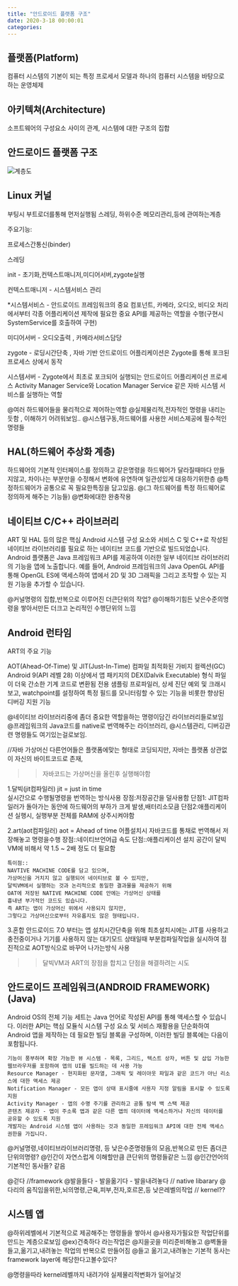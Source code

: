 ```yaml
---
title: "안드로이드 플랫폼 구조"
date: 2020-3-18 00:00:01
categories:
---
```


## 플랫폼(Platform)
컴퓨터 시스템의 기본이 되는 특정 프로세서 모델과
  하나의 컴퓨터 시스템을 바탕으로 하는 운영체제



## 아키텍쳐(Architecture)
소프트웨어의 구성요소 사이의 관계, 시스템에 대한 구조의 집합



## 안드로이드 플랫폼 구조

![계층도](https://www.charlezz.com/wordpress/wp-content/uploads/2018/10/1262px-Android-System-Architecture.svg_-1024x831.png)



## Linux 커널
부팅시 부트로더를통해 먼저실행됨
스레딩, 하위수준 메모리관리,등에 관여하는계층

주요기능:

프로세스간통신(binder)

스레딩

init - 초기화,컨텍스트매니저,미디어서버,zygote실행

컨텍스트매니저 - 시스템서비스 관리

*시스템서비스 - 안드로이드 프레임워크의 중요 컴포넌트, 카메라, 오디오, 비디오 처리에서부터 각종 어플리케이션 제작에 
			필요한 중요 API를 제공하는 역할을 수행(구현시 SystemService를 호출하여 구현)

미디어서버 - 오디오출력 , 카메라서비스담당

zygote - 로딩시간단축 ,  자바 기반 안드로이드 어플리케이션은 Zygote를 통해 포크된 프로세스 상에서 동작

시스템서버 - Zygote에서 최초로 포크되어 실행되는 안드로이드 어플리케이션 프로세스
		  Activity Manager Service와 Location Manager Service 같은 자바 시스템 서비스를 실행하는 역할


@여러 하드웨어들을 물리적으로 제어하는역할
@실제물리적,전자적인 명령을 내리는듯함 , 이해하기 어려워보임..
@시스템구동,하드웨어를 사용한 서비스제공에 필수적인 명령들 



## HAL(하드웨어 추상화 계층)
하드웨어의 기본적 인터페이스를 정의하고 
같은명령을 하드웨어가 달라질때마다 만들지않고,
차이나는 부분만을 수정해서 변화에 유연하며 일관성있게 대응하기위한층
@특정하드웨어가 공통으로 꼭 필요한특징을 담고있음.
@(그 하드웨어를 특정 하드웨어로 정의하게 해주는 기능들)
@변화에대한 완충작용



## 네이티브 C/C++ 라이브러리
ART 및 HAL 등의 많은 핵심 Android 시스템 구성 요소와 서비스
 C 및 C++로 작성된 
 네이티브 라이브러리를 필요로 하는 네이티브 코드를 기반으로 빌드되었습니다. 
 Android 플랫폼은 Java 프레임워크 API를 제공하여 
 이러한 일부 네이티브 라이브러리의 기능을 앱에 노출합니다. 
 예를 들어, Android 프레임워크의 Java OpenGL API를 통해 
 OpenGL ES에 액세스하여 앱에서 2D 및 3D 그래픽을 그리고 
 조작할 수 있는 지원 기능을 추가할 수 있습니다.
 
@커널명령의 집합,반복으로 이루어진 더큰단위의 작업?
@이해하기힘든 낮은수준의명령을 쌓아서만든 더크고 논리적인 수행단위의 느낌





## Android 런타임

 ART의 주요 기능

AOT(Ahead-Of-Time) 및 JIT(Just-In-Time) 컴파일
최적화된 가비지 컬렉션(GC)
Android 9(API 레벨 28) 이상에서 앱 패키지의 DEX(Dalvik Executable) 형식 파일이 더욱 간소한 기계 코드로 변환됨
전용 샘플링 프로파일러, 상세 진단 예외 및 크래시 보고, watchpoint를 설정하여 특정 필드를 모니터링할 수 있는 기능을 비롯한 향상된 디버깅 지원 기능

@네이티브 라이브러리중에 좀더 중요한 역할을하는 명령이담긴 라이브러리들로보임
@프레임워크의 Java코드를 native로 번역해주는 라이브러리,
@시스템관리, 디버깅관련 명령들도 여기있는걸로보임.


//자바 가상머신
다른언어들은 플랫폼에맞는 형태로 코딩되지만,
자바는 플랫폼 상관없이 자신의 바이트코드로 존재,
>>자바코드는 가상머신을 올린후 실행해야함

1.달빅(jit컴파일러)  jit = just in time   
실시간으로 수행될명령을 번역하는 방식사용
	장점:저장공간을 덜사용함 
	단점1: JIT컴파일러가 돌아가는 동안에 하드웨어의 부하가 크게 발생,배터리소모큼
	단점2:애플리케이션 실행시, 실행부분 전체를 RAM에 상주시켜야함


2.art(aot컴파일러)    aot  = Ahead of time
어플설치시 자바코드를 통채로 번역해서 저장해놓고 명령을수행
	장점::네이티브언어급 속도 
	단점::애플리케이션 설치 공간이 달빅 VM에 비해서 약 1.5 ~ 2배 정도 더 필요함
  
	특이점::
	NAVTIVE MACHINE CODE를 담고 있으며, 
	가상머신을 거치지 않고 실행되어 네이티브로 볼 수 있지만, 
	달빅VM에서 실행하는 것과 논리적으로 동일한 결과물을 제공하기 위해 
	OAT에 저장된 NATIVE MACHINE CODE 안에는 가상머신 상태를 
	흉내낸 부가적인 코드도 있습니다. 
	즉 ART는 앱이 가상머신 위에서 사용되지 않지만, 
	그렇다고 가상머신으로부터 자유롭지도 않은 형태입니다.
  
3.혼합
안드로이드 7.0 부터는 앱 설치시간단축을 위해 최초설치시에는 JIT를 사용하고
충전중이거나 기기를 사용하지 않는 대기모드 상태일때 
부분컴파일작업을 실시하여 점진적으로 AOT방식으로 바꾸어 나가는방식 사용 
>>달빅VM과 ART의 장점을 합치고 단점을 해결하려는 시도





## 안드로이드 프레임워크(ANDROID FRAMEWORK)  (Java)

Android OS의 전체 기능 세트는 Java 언어로 작성된 API를 통해 액세스할 수 있습니다. 
이러한 API는 핵심 모듈식 시스템 구성 요소 및 서비스 재활용을 단순화하여 
Android 앱을 제작하는 데 필요한 빌딩 블록을 구성하며, 이러한 빌딩 블록에는 다음이 포함됩니다.

    기능이 풍부하며 확장 가능한 뷰 시스템 - 목록, 그리드, 텍스트 상자, 버튼 및 삽입 가능한 웹브라우저를 포함하여 앱의 UI를 빌드하는 데 사용 가능
    Resource Manager - 현지화된 문자열, 그래픽 및 레이아웃 파일과 같은 코드가 아닌 리소스에 대한 액세스 제공
    Notification Manager - 모든 앱이 상태 표시줄에 사용자 지정 알림을 표시할 수 있도록 지원
    Activity Manager - 앱의 수명 주기를 관리하고 공통 탐색 백 스택 제공
    콘텐츠 제공자 - 앱이 주소록 앱과 같은 다른 앱의 데이터에 액세스하거나 자신의 데이터를 공유할 수 있도록 지원
	개발자는 Android 시스템 앱이 사용하는 것과 동일한 프레임워크 API에 대한 전체 액세스 권한을 가집니다. 


@커널명령,네이티브라이브러리명령, 등 낮은수준명령들의 모음,반복으로 만든 좀더큰 단위의명령?
@인간이 자연스럽게 이해할만큼 큰단위의 명령들같은 느낌
@인간언어의 기본적인 동사들? 같음

@걷다     //framework
@발을들다 - 발을옮기다 - 발을내려놓다 // native libarary
@다리의 움직임을위한,뇌의명령,근육,피부,전자,호르몬,등 낮은레벨의작업   // kernel??




## 시스템 앱
@하위레벨에서 기본적으로 제공해주는 명령들을 쌓아서
@사용자가필요한 작업단위를 만드는 계층으로보임
@ex)건축하다 라는작업은
@지을곳을 미리준비해놓고
@벽돌을  들고,옮기고,내려놓는 작업의 반복으로 만들어짐
@들고 옮기고,내려놓는 기본적 동사는 framework layer에 해당한다고볼수있다?

@명령을따라 kernel레벨까지 내려가야 실제물리적변화가 일어날것























